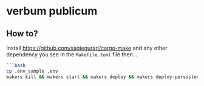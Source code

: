# verbum publicum

## How to?

Install https://github.com/sagiegurari/cargo-make  and any other dependency you see in the `Makefile.toml` file then...

```bash
```bash
cp .env_sample .env
makers kill && makers start && makers deploy && makers deploy-persistence && makers set-secrets && makers status
```
